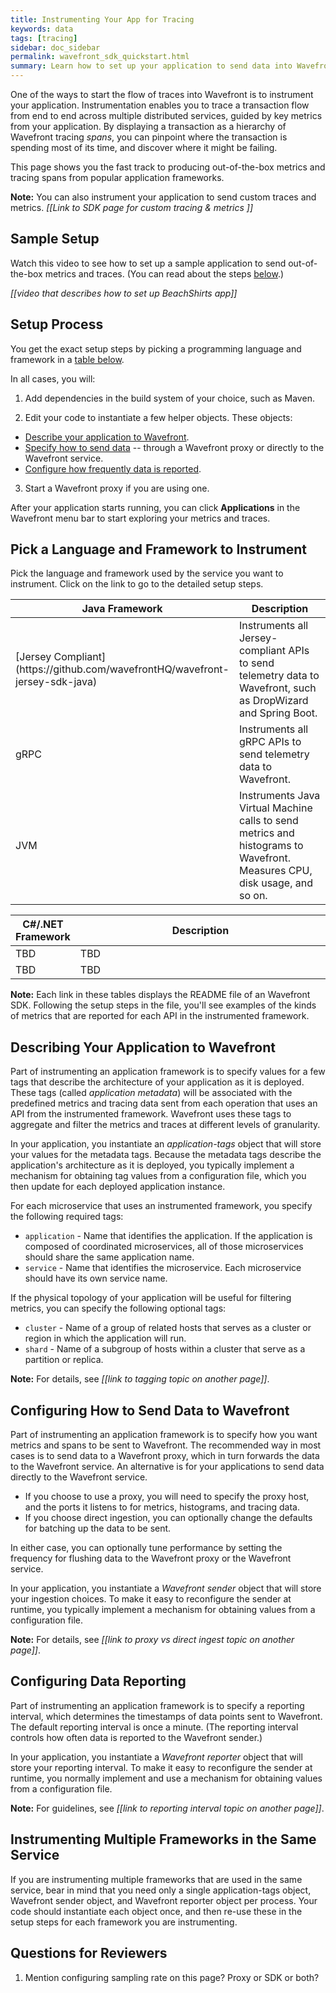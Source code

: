 ```yaml
---
title: Instrumenting Your App for Tracing
keywords: data
tags: [tracing]
sidebar: doc_sidebar
permalink: wavefront_sdk_quickstart.html
summary: Learn how to set up your application to send data into Wavefront.
---
```


One of the ways to start the flow of traces into Wavefront is to instrument your application. Instrumentation enables you to trace a transaction flow from end to end across multiple distributed services, guided by key metrics from your application. By displaying a transaction as a hierarchy of Wavefront tracing _spans_, you can pinpoint where the transaction is spending most of its time, and discover where it might be failing.

This page shows you the fast track to producing out-of-the-box metrics and tracing spans from popular application frameworks. 

**Note:** You can also instrument your application to send custom traces and metrics. _[[Link to SDK page for custom tracing & metrics ]]_

## Sample Setup

Watch this video to see how to set up a sample application to send out-of-the-box metrics and traces. (You can read about the steps [below](#setup-process).)

_[[video that describes how to set up BeachShirts app]]_

## Setup Process 

You get the exact setup steps by picking a programming language and framework in a [table below](#pick-a-language-and-framework-to-instrument). 

In all cases, you will:
 
1. Add dependencies in the build system of your choice, such as Maven. 

2. Edit your code to instantiate a few helper objects. These objects:
  * [Describe your application to Wavefront](#describing-your-application-to-wavefront). 
  * [Specify how to send data](#configuring-how-to-send-data-to-wavefront) -- through a Wavefront proxy or directly to the Wavefront service.
  * [Configure how frequently data is reported](#configuring-data-reporting). 


3. Start a Wavefront proxy if you are using one. 

After your application starts running, you can click **Applications** in the Wavefront menu bar to start exploring your metrics and traces.


## Pick a Language and Framework to Instrument 

Pick the language and framework used by the service you want to instrument. Click on the link to go to the detailed setup steps.

<table width="100%">
<colgroup>
<col width="20%" />
<col width="80%" />
</colgroup>
<tbody>
<thead>
<tr><th>Java Framework</th><th>Description</th></tr>
</thead>
<tr><td markdown="span">[Jersey Compliant](https://github.com/wavefrontHQ/wavefront-jersey-sdk-java)</td>
<td>Instruments all Jersey-compliant APIs to send telemetry data to Wavefront, such as DropWizard and Spring Boot.</td></tr>
<tr><td markdown="span">gRPC</td>
<td>Instruments all gRPC APIs to send telemetry data to Wavefront.</td></tr>
<tr><td markdown="span">JVM</td>
<td>Instruments Java Virtual Machine calls to send metrics and histograms to Wavefront. Measures CPU, disk usage, and so on.</td></tr>
</tbody>
</table>

<table width="100%">
<colgroup>
<col width="20%" />
<col width="80%" />
</colgroup>
<tbody>
<thead>
<tr><th>C#/.NET Framework</th><th>Description</th></tr>
</thead>
<tr><td markdown="span"> TBD </td>
<td>TBD</td></tr>
<tr><td markdown="span">TBD</td>
<td>TBD</td></tr>
</tbody>
</table>

**Note:** Each link in these tables displays the README file of an Wavefront SDK. Following the setup steps in the file, you'll see examples of the kinds of metrics that are reported for each API in the instrumented framework.

## Describing Your Application to Wavefront

Part of instrumenting an application framework is to specify values for a few tags that describe the architecture of your application as it is deployed. These tags (called _application metadata_) will be associated with the predefined metrics and tracing data sent from each operation that uses an API from the instrumented framework. Wavefront uses these tags to aggregate and filter the metrics and traces at different levels of granularity.

In your application, you instantiate an _application-tags_ object that will store your values for the metadata tags.
Because the metadata tags describe the application's architecture as it is deployed, you typically implement a mechanism for obtaining tag values from a configuration file, which you then update for each deployed application instance.

For each microservice that uses an instrumented framework, you specify the following required tags:
* `application` - Name that identifies the application. If the application is composed of coordinated microservices, all of those microservices should share the same application name.
* `service` - Name that identifies the microservice. Each microservice should have its own service name.

If the physical topology of your application will be useful for filtering metrics, you can specify the following optional tags:
* `cluster` - Name of a group of related hosts that serves as a cluster or region in which the application will run. 
* `shard` - Name of a subgroup of hosts within a cluster that serve as a partition or replica.

**Note:** For details, see _[[link to tagging topic on another page]]_.

## Configuring How to Send Data to Wavefront

Part of instrumenting an application framework is to specify how you want metrics and spans to be sent to Wavefront. The recommended way in most cases is to send data to a Wavefront proxy, which in turn forwards the data to the Wavefront service. An alternative is for your applications to send data directly to the Wavefront service.

* If you choose to use a proxy, you will need to specify the proxy host, and the ports it listens to for metrics, histograms, and tracing data. 
* If you choose direct ingestion, you can optionally change the defaults for batching up the data to be sent. 

In either case, you can optionally tune performance by setting the frequency for flushing data to the Wavefront proxy or the Wavefront service.

In your application, you instantiate a _Wavefront sender_ object that will store your ingestion choices.
To make it easy to reconfigure the sender at runtime, you typically implement a mechanism for obtaining values from a configuration file.


**Note:** For details, see _[[link to proxy vs direct ingest topic on another page]]_.

## Configuring Data Reporting
<!--- Mention source here? --->

Part of instrumenting an application framework is to specify a reporting interval, which determines the timestamps of data points sent to Wavefront. The default reporting interval is once a minute. (The reporting interval controls how often data is reported to the Wavefront sender.) 
 
In your application, you instantiate a _Wavefront reporter_ object that will store your reporting interval.
To make it easy to reconfigure the sender at runtime, you normally implement and use a mechanism for obtaining values from a configuration file.

**Note:** For guidelines, see _[[link to reporting interval topic on another page]]_.

## Instrumenting Multiple Frameworks in the Same Service 

If you are instrumenting multiple frameworks that are used in the same service, bear in mind that you need only a single application-tags object, Wavefront sender object, and Wavefront reporter object per process. Your code should instantiate each object once, and then re-use these in the setup steps for each framework you are instrumenting.

## Questions for Reviewers

1. Mention configuring sampling rate on this page? Proxy or SDK or both?
